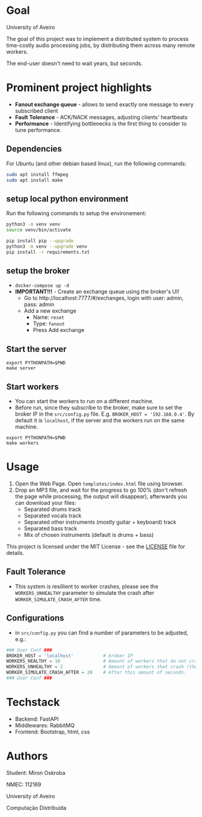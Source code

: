 # Goal
University of Aveiro

The goal of this project was to implement a distributed system to process time-costly audio processing jobs, by distributing them across many remote workers.

The end-user doesn't need to wait years, but seconds.

# Prominent project highlights
 - **Fanout exchange queue** - allows to send exactly one message to every subscribed client
 - **Fault Tolerance** - ACK/NACK messages, adjusting clients' heartbeats
 - **Performance** - Identifying bottlenecks is the first thing to consider to tune performance.

## Dependencies

For Ubuntu (and other debian based linux), run the following commands:

```bash
sudo apt install ffmpeg
sudo apt install make
```

## setup local python environment
Run the following commands to setup the environement:
```bash
python3 -m venv venv
source venv/bin/activate

pip install pip --upgrade
python3 -m venv --upgrade venv
pip install -r requirements.txt
```
## setup the broker
- `docker-compose up -d`
- **IMPORTANT!!!** - Create an exchange queue using the broker's UI!
    - Go to http://localhost:7777/#/exchanges, login with user: admin, pass: admin
    - Add a new exchange
        - Name: `reset`
        - Type: `fanout`
        - Press Add exchange
## Start the server
```
export PYTHONPATH=$PWD
make server
```
## Start workers
- You can start the workers to run on a different machine.
- Before run, since they subscribe to the broker, make sure to set the broker IP in the `src/config.py` file. E.g. `BROKER_HOST = '192.168.0.4'`. By default it is `localhost`, if the server and the workers run on the same machine.
```
export PYTHONPATH=$PWD
make workers
```

# Usage
1. Open the Web Page. Open `templates/index.html` file using browser.
2. Drop an MP3 file, and wait for the progress to go 100% (don't refresh the page while processing, the output will disappear), afterwards you can download your files:
    - Separated drums track
    - Separated vocals track
    - Separated other instruments (mostly guitar + keyboard) track
    - Separated bass track
    - Mix of chosen instruments (default is drums + bass)

This project is licensed under the MIT License - see the [LICENSE](LICENSE) file for details.

## Fault Tolerance
- This system is resillient to worker crashes, please see the `WORKERS_UNHEALTHY` parameter to simulate the crash after `WORKER_SIMULATE_CRASH_AFTER` time.

## Configurations
- in `src/config.py` you can find a number of parameters to be adjusted, e.g.:
```python
### User Conf ###
BROKER_HOST = 'localhost'           # broker IP
WORKERS_HEALTHY = 10                # Amount of workers that do not crash
WORKERS_UNHEALTHY = 2               # Amount of workers that crash (their process terminates)
WORKER_SIMULATE_CRASH_AFTER = 20    # After this amount of seconds.
### User Conf ###
```

# Techstack
 - Backend: FastAPI
 - Middlewares: RabbitMQ
 - Frontend: Bootstrap, html, css

# Authors

Student: Miron Oskroba

NMEC: 112169

University of Aveiro

Computação Distribuída


